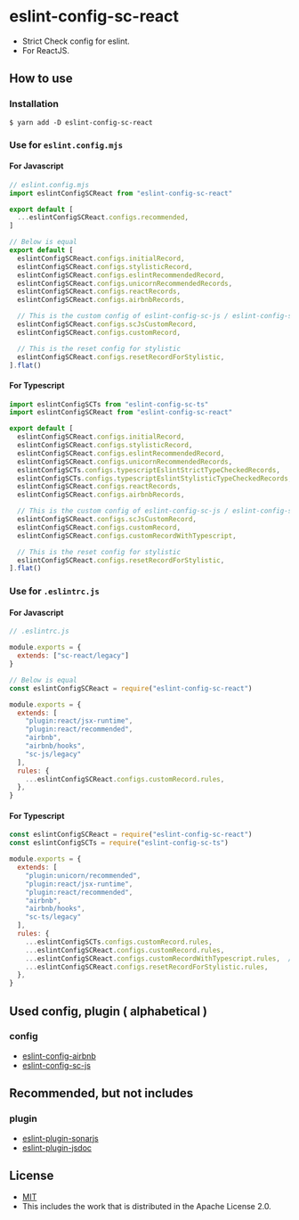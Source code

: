 # eslint-config-sc-react
- Strict Check config for eslint.
- For ReactJS.

## How to use
### Installation

```shell
$ yarn add -D eslint-config-sc-react
```

### Use for `eslint.config.mjs`
#### For Javascript

```javascript
// eslint.config.mjs
import eslintConfigSCReact from "eslint-config-sc-react"

export default [
  ...eslintConfigSCReact.configs.recommended,
]

// Below is equal
export default [
  eslintConfigSCReact.configs.initialRecord,
  eslintConfigSCReact.configs.stylisticRecord,
  eslintConfigSCReact.configs.eslintRecommendedRecord,
  eslintConfigSCReact.configs.unicornRecommendedRecords,
  eslintConfigSCReact.configs.reactRecords,
  eslintConfigSCReact.configs.airbnbRecords,

  // This is the custom config of eslint-config-sc-js / eslint-config-sc-react
  eslintConfigSCReact.configs.scJsCustomRecord,
  eslintConfigSCReact.configs.customRecord,

  // This is the reset config for stylistic
  eslintConfigSCReact.configs.resetRecordForStylistic,
].flat()
```

#### For Typescript
```javascript
import eslintConfigSCTs from "eslint-config-sc-ts"
import eslintConfigSCReact from "eslint-config-sc-react"

export default [
  eslintConfigSCReact.configs.initialRecord,
  eslintConfigSCReact.configs.stylisticRecord,
  eslintConfigSCReact.configs.eslintRecommendedRecord,
  eslintConfigSCReact.configs.unicornRecommendedRecords,
  eslintConfigSCTs.configs.typescriptEslintStrictTypeCheckedRecords,
  eslintConfigSCTs.configs.typescriptEslintStylisticTypeCheckedRecords,
  eslintConfigSCReact.configs.reactRecords,
  eslintConfigSCReact.configs.airbnbRecords,

  // This is the custom config of eslint-config-sc-js / eslint-config-sc-react
  eslintConfigSCReact.configs.scJsCustomRecord,
  eslintConfigSCReact.configs.customRecord,
  eslintConfigSCReact.configs.customRecordWithTypescript,

  // This is the reset config for stylistic
  eslintConfigSCReact.configs.resetRecordForStylistic,
].flat()
```


### Use for `.eslintrc.js`
#### For Javascript

```javascript
// .eslintrc.js

module.exports = {
  extends: ["sc-react/legacy"]
}

// Below is equal
const eslintConfigSCReact = require("eslint-config-sc-react")

module.exports = {
  extends: [
    "plugin:react/jsx-runtime",
    "plugin:react/recommended",
    "airbnb",
    "airbnb/hooks",
    "sc-js/legacy"
  ],
  rules: {
    ...eslintConfigSCReact.configs.customRecord.rules,
  },
}
```

#### For Typescript
```javascript
const eslintConfigSCReact = require("eslint-config-sc-react")
const eslintConfigSCTs = require("eslint-config-sc-ts")

module.exports = {
  extends: [
    "plugin:unicorn/recommended",
    "plugin:react/jsx-runtime",
    "plugin:react/recommended",
    "airbnb",
    "airbnb/hooks",
    "sc-ts/legacy"
  ],
  rules: {
    ...eslintConfigSCTs.configs.customRecord.rules,
    ...eslintConfigSCReact.configs.customRecord.rules,
    ...eslintConfigSCReact.configs.customRecordWithTypescript.rules,  // This is the custom config for typescript of eslint-config-sc-react
    ...eslintConfigSCReact.configs.resetRecordForStylistic.rules,
  },
}
```

## Used config, plugin ( alphabetical )
### config
- [eslint-config-airbnb](https://www.npmjs.com/package/eslint-config-airbnb)
- [eslint-config-sc-js](https://www.npmjs.com/package/eslint-config-sc-js)


## Recommended, but not includes
### plugin
- [eslint-plugin-sonarjs](https://www.npmjs.com/package/eslint-plugin-sonarjs)
- [eslint-plugin-jsdoc](https://www.npmjs.com/package/eslint-plugin-jsdoc)

## License
- [MIT](LICENSE)
- This includes the work that is distributed in the Apache License 2.0.
